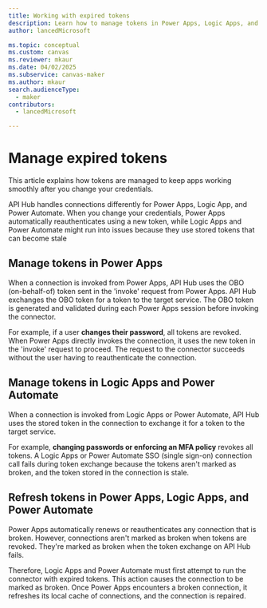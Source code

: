 ```yaml
---
title: Working with expired tokens 
description: Learn how to manage tokens in Power Apps, Logic Apps, and Power Automate to ensure seamless connections even after credential changes or token revocations.
author: lancedMicrosoft

ms.topic: conceptual
ms.custom: canvas
ms.reviewer: mkaur
ms.date: 04/02/2025
ms.subservice: canvas-maker
ms.author: mkaur
search.audienceType: 
  - maker
contributors:
  - lancedMicrosoft

---
```


# Manage expired tokens

This article explains how tokens are managed to keep apps working smoothly after you change your credentials.

API Hub handles connections differently for Power Apps, Logic App, and Power Automate. When you change your credentials, Power Apps automatically reauthenticates using a new token, while Logic Apps and Power Automate might run into issues because they use stored tokens that can become stale


## Manage tokens in Power Apps

When a connection is invoked from Power Apps, API Hub uses the OBO (on-behalf-of) token sent in the 'invoke' request from Power Apps. API Hub exchanges the OBO token for a token to the target service. The OBO token is generated and validated during each Power Apps session before invoking the connector.

For example, if a user **changes their password**, all tokens are revoked. When Power Apps directly invokes the connection, it uses the new token in the 'invoke' request to proceed. The request to the connector succeeds without the user having to reauthenticate the connection.

## Manage tokens in Logic Apps and Power Automate

When a connection is invoked from Logic Apps or Power Automate, API Hub uses the stored token in the connection to exchange it for a token to the target service.

For example, **changing passwords or enforcing an MFA policy** revokes all tokens. A Logic Apps or Power Automate SSO (single sign-on) connection call fails during token exchange because the tokens aren't marked as broken, and the token stored in the connection is stale.

## Refresh tokens in Power Apps, Logic Apps, and Power Automate

Power Apps automatically renews or reauthenticates any connection that is broken. However, connections aren't marked as broken when tokens are revoked. They're marked as broken when the token exchange on API Hub fails. 

Therefore, Logic Apps and Power Automate must first attempt to run the connector with expired tokens. This action causes the connection to be marked as broken. Once Power Apps encounters a broken connection, it refreshes its local cache of connections, and the connection is repaired.